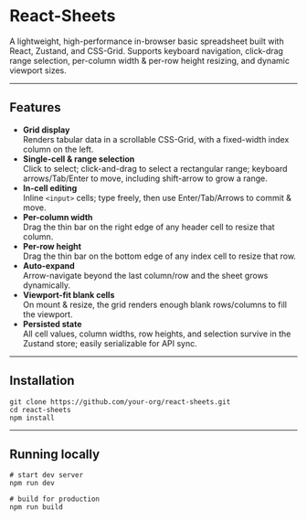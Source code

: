 # React-Sheets

A lightweight, high-performance in-browser basic spreadsheet built with React, Zustand, and CSS-Grid. Supports keyboard navigation, click-drag range selection, per-column width & per-row height resizing, and dynamic viewport sizes.

---

## Features

- **Grid display**  
  Renders tabular data in a scrollable CSS-Grid, with a fixed-width index column on the left.
- **Single-cell & range selection**  
  Click to select; click-and-drag to select a rectangular range; keyboard arrows/Tab/Enter to move, including shift-arrow to grow a range.
- **In-cell editing**  
  Inline `<input>` cells; type freely, then use Enter/Tab/Arrows to commit & move.
- **Per-column width**  
  Drag the thin bar on the right edge of any header cell to resize that column.
- **Per-row height**  
  Drag the thin bar on the bottom edge of any index cell to resize that row.
- **Auto-expand**  
  Arrow-navigate beyond the last column/row and the sheet grows dynamically.
- **Viewport-fit blank cells**  
  On mount & resize, the grid renders enough blank rows/columns to fill the viewport.
- **Persisted state**  
  All cell values, column widths, row heights, and selection survive in the Zustand store; easily serializable for API sync.

---

## Installation

```
git clone https://github.com/your-org/react-sheets.git
cd react-sheets
npm install
```

---

## Running locally

```
# start dev server
npm run dev

# build for production
npm run build
```
